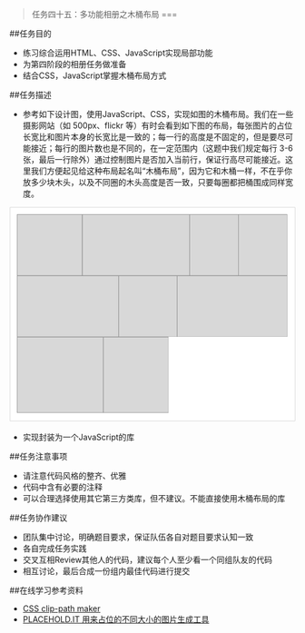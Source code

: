 >任务四十五：多功能相册之木桶布局
===

##任务目的
* 练习综合运用HTML、CSS、JavaScript实现局部功能
* 为第四阶段的相册任务做准备
* 结合CSS，JavaScript掌握木桶布局方式


##任务描述
* 参考如下设计图，使用JavaScript、CSS，实现如图的木桶布局。我们在一些摄影网站（如 500px、flickr 等）有时会看到如下图的布局，每张图片的占位长宽比和图片本身的长宽比是一致的；每一行的高度是不固定的，但是要尽可能接近；每行的图片数也是不同的，在一定范围内（这题中我们规定每行 3-6 张，最后一行除外）通过控制图片是否加入当前行，保证行高尽可能接近。这里我们方便起见给这种布局起名叫“木桶布局”，因为它和木桶一样，不在乎你放多少块木头，以及不同圈的木头高度是否一致，只要每圈都把桶围成同样宽度。

![demo](../images/task_3_45_1.png)

* 实现封装为一个JavaScript的库


##任务注意事项
* 请注意代码风格的整齐、优雅
* 代码中含有必要的注释
* 可以合理选择使用其它第三方类库，但不建议。不能直接使用木桶布局的库


##任务协作建议
* 团队集中讨论，明确题目要求，保证队伍各自对题目要求认知一致
* 各自完成任务实践
* 交叉互相Review其他人的代码，建议每个人至少看一个同组队友的代码
* 相互讨论，最后合成一份组内最佳代码进行提交

##在线学习参考资料
* [CSS clip-path maker](http://bennettfeely.com/clippy/)
* [PLACEHOLD.IT 用来占位的不同大小的图片生成工具](https://placehold.it/)
